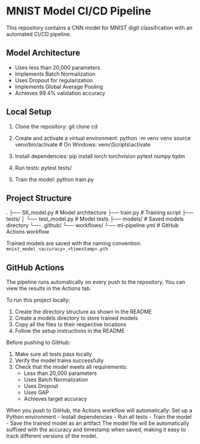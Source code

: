# MNIST Model CI/CD Pipeline

This repository contains a CNN model for MNIST digit classification with an automated CI/CD pipeline.

## Model Architecture
- Uses less than 20,000 parameters
- Implements Batch Normalization
- Uses Dropout for regularization
- Implements Global Average Pooling
- Achieves 99.4% validation accuracy

## Local Setup

1. Clone the repository: 
git clone <repository-url>
cd <repository-name>

2. Create and activate a virtual environment:
python -m venv venv
source venv/bin/activate # On Windows: venv\Scripts\activate

3. Install dependencies:
pip install torch torchvision pytest numpy tqdm

4. Run tests:
pytest tests/

5. Train the model:
python train.py

## Project Structure

.
├── S6_model.py # Model architecture
├── train.py # Training script
├── tests/
│ └── test_model.py # Model tests
├── models/ # Saved models directory
└── .github/
└── workflows/
└── ml-pipeline.yml # GitHub Actions workflow

Trained models are saved with the naming convention:
`mnist_model_<accuracy>_<timestamp>.pth`

## GitHub Actions
The pipeline runs automatically on every push to the repository. You can view the results in the Actions tab.

To run this project locally:
1. Create the directory structure as shown in the README
2. Create a models directory to store trained models
3. Copy all the files to their respective locations
4. Follow the setup instructions in the README

Before pushing to GitHub:
1. Make sure all tests pass locally
2. Verify the model trains successfully
3. Check that the model meets all requirements:
    - Less than 20,000 parameters
    - Uses Batch Normalization
    - Uses Dropout
    - Uses GAP
    - Achieves target accuracy

When you push to GitHub, the Actions workflow will automatically:
Set up a Python environment
    - Install dependencies
    - Run all tests
    - Train the model
    - Save the trained model as an artifact
The model file will be automatically suffixed with the accuracy and timestamp when saved, making it easy to track different versions of the model.

